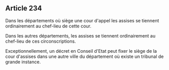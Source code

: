 Article 234
----
Dans les départements où siège une cour d'appel les assises se tiennent
ordinairement au chef-lieu de cette cour.

Dans les autres départements, les assises se tiennent ordinairement au chef-lieu
de ces circonscriptions.

Exceptionnellement, un décret en Conseil d'Etat peut fixer le siège de la cour
d'assises dans une autre ville du département où existe un tribunal de grande
instance.
